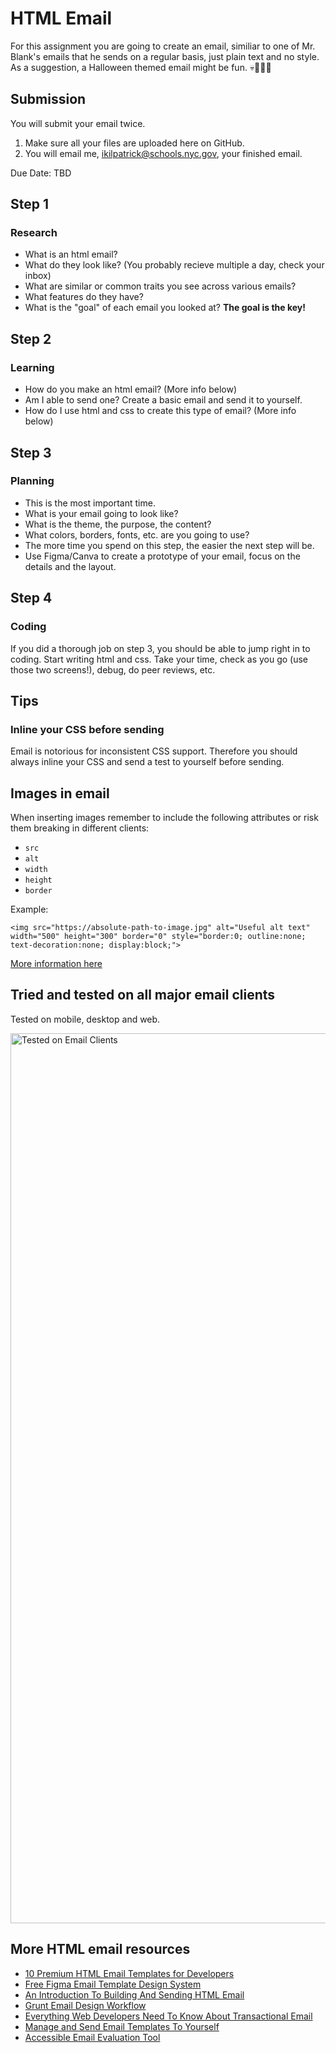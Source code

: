 # HTML Email

For this assignment you are going to create an email, similiar to one of Mr. Blank's emails that he sends on a regular basis, just plain text and no style. As a suggestion, a Halloween themed email might be fun. 💀👻🎃🦇

## Submission
You will submit your email twice.
1. Make sure all your files are uploaded here on GitHub.
2. You will email me, ikilpatrick@schools.nyc.gov, your finished email.  

Due Date: TBD

## Step 1
### Research
- What is an html email?
- What do they look like? (You probably recieve multiple a day, check your inbox)
- What are similar or common traits you see across various emails?
- What features do they have?
- What is the "goal" of each email you looked at? **The goal is the key!**

## Step 2
### Learning
- How do you make an html email? (More info below)
- Am I able to send one? Create a basic email and send it to yourself.
- How do I use html and css to create this type of email? (More info below)

## Step 3
### Planning
- This is the most important time.  
- What is your email going to look like?  
- What is the theme, the purpose, the content?  
- What colors, borders, fonts, etc. are you going to use?  
- The more time you spend on this step, the easier the next step will be.  
- Use Figma/Canva to create a prototype of your email, focus on the details and the layout.

## Step 4
### Coding
If you did a thorough job on step 3, you should be able to jump right in to coding.
Start writing html and css. Take your time, check as you go (use those two screens!), debug, do peer reviews, etc.

## Tips
### Inline your CSS before sending

Email is notorious for inconsistent CSS support. Therefore you should always inline your CSS and send a test to yourself before sending.

## Images in email

When inserting images remember to include the following attributes or risk them breaking in different clients:

* `src`
* `alt`
* `width`
* `height`
* `border`

Example:

`<img src="https://absolute-path-to-image.jpg" alt="Useful alt text" width="500" height="300" border="0" style="border:0; outline:none; text-decoration:none; display:block;">`

[More information here](https://www.smashingmagazine.com/2017/01/introduction-building-sending-html-email-for-web-developers/)

## Tried and tested on all major email clients

Tested on mobile, desktop and web.

<img width="1424" alt="Tested on Email Clients" src="https://github.com/leemunroe/responsive-html-email-template/assets/15963/a5920027-f27d-41aa-bcbe-a3693f9d3277">

## More HTML email resources

* [10 Premium HTML Email Templates for Developers](https://htmlemail.io)
* [Free Figma Email Template Design System](https://htmlemail.io/design-system)
* [An Introduction To Building And Sending HTML Email](https://www.smashingmagazine.com/2017/01/introduction-building-sending-html-email-for-web-developers/)
* [Grunt Email Design Workflow](https://github.com/leemunroe/grunt-email-design)
* [Everything Web Developers Need To Know About Transactional Email](https://webdesign.tutsplus.com/articles/everything-developers-need-to-know-about-sending-transactional-email--cms-31759)
* [Manage and Send Email Templates To Yourself](https://postdrop.io)
* [Accessible Email Evaluation Tool](https://www.accessible-email.org/)

